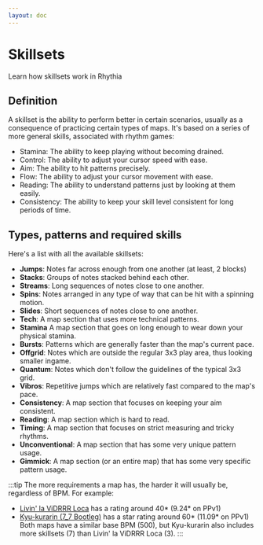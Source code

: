 ```yaml
---
layout: doc
---
```


# Skillsets
Learn how skillsets work in Rhythia

## Definition
A skillset is the ability to perform better in certain scenarios, usually as a consequence of practicing certain types of maps.
It's based on a series of more general skills, associated with rhythm games:
- Stamina: The ability to keep playing without becoming drained.
- Control: The ability to adjust your cursor speed with ease.
- Aim: The ability to hit patterns precisely.
- Flow: The ability to adjust your cursor movement with ease.
- Reading: The ability to understand patterns just by looking at them easily.
- Consistency: The ability to keep your skill level consistent for long periods of time.

## Types, patterns and required skills
Here's a list with all the available skillsets:
- **Jumps**: Notes far across enough from one another (at least, 2 blocks)
- **Stacks**: Groups of notes stacked behind each other.
- **Streams**: Long sequences of notes close to one another.
- **Spins**: Notes arranged in any type of way that can be hit with a spinning motion.
- **Slides**: Short sequences of notes close to one another.
- **Tech**: A map section that uses more technical patterns.
- **Stamina** A map section that goes on long enough to wear down your physical stamina.
- **Bursts**: Patterns which are generally faster than the map's current pace.
- **Offgrid**: Notes which are outside the regular 3x3 play area, thus looking smaller ingame.
- **Quantum**: Notes which don't follow the guidelines of the typical 3x3 grid.
- **Vibros**: Repetitive jumps which are relatively fast compared to the map's pace.
- **Consistency**: A map section that focuses on keeping your aim consistent.
- **Reading**: A map section which is hard to read.
- **Timing**: A map section that focuses on strict measuring and tricky rhythms.
- **Unconventional**: A map section that has some very unique pattern usage.
- **Gimmick**: A map section (or an entire map) that has some very specific pattern usage.

:::tip
The more requirements a map has, the harder it will usually be, regardless of BPM. For example:  
- [Livin' la ViDRRR Loca](https://cdn.discordapp.com/attachments/1120882599552880724/1122786940941508648/zitro_dive-tek_-_livin_la_vidrrr_loca_full_ver.sspm)
has a rating around 40* (9.24* on PPv1)
- [Kyu-kurarin (7_7 Bootleg)](https://cdn.discordapp.com/attachments/1120882599552880724/1181372626724192287/haxagon_-_iyowa_-_kyu-kurarin_7_7_bootleg.sspm?ex=6580d1ff&is=656e5cff&hm=bdbeab04c90c5a7d8302e8d30f2f372cf53941266fc045c6876fc638f3cd75f7&)
has a star rating around 60* (11.09* on PPv1)
Both maps have a similar base BPM (500), but Kyu-kurarin also includes more skillsets (7) than Livin' la ViDRRR Loca (3).
:::
